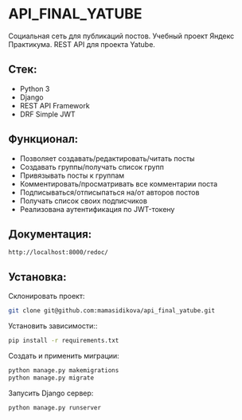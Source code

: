 # API_FINAL_YATUBE

Социальная сеть для публикаций постов.
Учебный проект Яндекс Практикума.
REST API для проекта Yatube.

## Cтек:
- Python 3
- Django
- REST API Framework
- DRF Simple JWT

## Функционал:

- Позволяет создавать/редактировать/читать посты
- Создавать группы/получать список групп
- Привязывать посты к группам
- Комментировать/просматривать все комментарии поста
- Подписываться/отписыпаться на/от авторов постов
- Получать список своих подписчиков
- Реализована аутентификация по JWT-токену


## Документация:
```http://localhost:8000/redoc/```

## Установка:

Склонировать проект:
```sh
git clone git@github.com:mamasidikova/api_final_yatube.git
```
Установить зависимости::

```sh
pip install -r requirements.txt
```

Создать и применить миграции:

```sh
python manage.py makemigrations
python manage.py migrate
```
Запусить Django сервер:
```sh
python manage.py runserver
```
